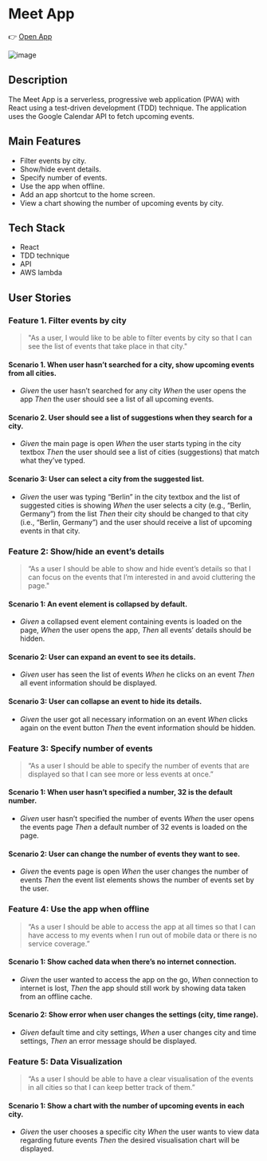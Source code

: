 # Meet App

👉 [Open App](https://m0ntz.github.io/meet/)

![image](https://user-images.githubusercontent.com/109100764/212966878-973392c1-e9b8-4191-b78a-b94e5755c14e.png)


## Description

The Meet App is a serverless, progressive web application (PWA) with React using a
test-driven development (TDD) technique. The application uses the Google
Calendar API to fetch upcoming events.

## Main Features

- Filter events by city.
- Show/hide event details.
- Specify number of events.
- Use the app when offline.
- Add an app shortcut to the home screen.
- View a chart showing the number of upcoming events by city.

## Tech Stack
- React
- TDD technique
- API
- AWS lambda

## User Stories

### Feature 1. Filter events by city

> "As a user, I would like to be able to filter events by city so that I can see the list of events that take place in that city."

#### Scenario 1. When user hasn’t searched for a city, show upcoming events from all cities.

- _Given_ the user hasn’t searched for any city _When_ the user opens the app _Then_ the user should see a list of all upcoming events.

#### Scenario 2. User should see a list of suggestions when they search for a city.

- _Given_ the main page is open _When_ the user starts typing in the city textbox _Then_ the user should see a list of cities (suggestions) that match what they’ve typed.

#### Scenario 3: User can select a city from the suggested list.

- _Given_ the user was typing “Berlin” in the city textbox and the list of suggested cities is showing _When_ the user selects a city (e.g., “Berlin, Germany”) from the list _Then_ their city should be changed to that city (i.e., “Berlin, Germany”) and the user should receive a list of upcoming events in that city.

### Feature 2: Show/hide an event’s details

> “As a user I should be able to show and hide event’s details so that I can focus on the events that I’m interested in and avoid cluttering the page."

#### Scenario 1: An event element is collapsed by default.

- _Given_ a collapsed event element containing events is loaded on the page, _When_ the user opens the app, _Then_ all events’ details should be hidden.

#### Scenario 2: User can expand an event to see its details.

- _Given_ user has seen the list of events _When_ he clicks on an event _Then_ all event information should be displayed.

#### Scenario 3: User can collapse an event to hide its details.

- _Given_ the user got all necessary information on an event _When_ clicks again on the event button _Then_ the event information should be hidden.

### Feature 3: Specify number of events

> “As a user I should be able to specify the number of events that are displayed so that I can see more or less events at once.”

#### Scenario 1: When user hasn’t specified a number, 32 is the default number.

- _Given_ user hasn’t specified the number of events _When_ the user opens the events page _Then_ a default number of 32 events is loaded on the page.

#### Scenario 2: User can change the number of events they want to see.

- _Given_ the events page is open _When_ the user changes the number of events _Then_ the event list elements shows the number of events set by the user.

### Feature 4: Use the app when offline

> “As a user I should be able to access the app at all times so that I can have access to my events when I run out of mobile data or there is no service coverage.”

#### Scenario 1: Show cached data when there’s no internet connection.

- _Given_ the user wanted to access the app on the go, _When_ connection to internet is lost, _Then_ the app should still work by showing data taken from an offline cache.

#### Scenario 2: Show error when user changes the settings (city, time range).

- _Given_ default time and city settings, _When_ a user changes city and time settings, _Then_ an error message should be displayed.

### Feature 5: Data Visualization

> “As a user I should be able to have a clear visualisation of the events in all cities so that I can keep better track of them.”

#### Scenario 1: Show a chart with the number of upcoming events in each city.

- _Given_ the user chooses a specific city _When_ the user wants to view data regarding future events _Then_ the desired visualisation chart will be displayed.
